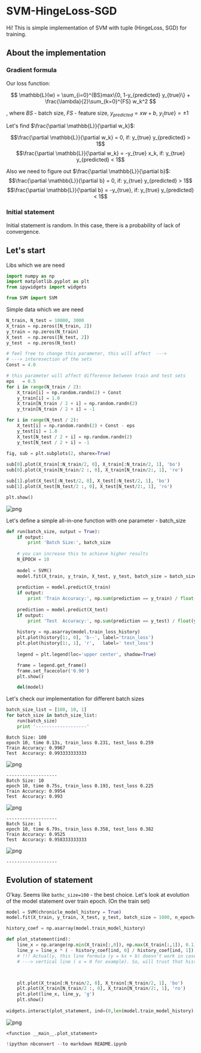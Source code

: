 
# SVM-HingeLoss-SGD

Hi!
This is simple implementation of SVM with tuple (HingeLoss, SGD) for training.


## About the implementation

### Gradient formula

Our loss function:

$$ \mathbb{L}(w) = \sum_{i=0}^{BS}max\{0, 1-y_{predicted} y_{true}\} + \frac{\lambda}{2}\sum_{k=0}^{FS} w_k^2 $$

, where $BS$ - batch size, $FS$ - feature size, $y_{predicted} = xw + b$, $y_\{true\} = \pm1$

Let's find $\frac{\partial \mathbb{L}}{\partial w_k}$:

$$\frac{\partial \mathbb{L}}{\partial w_k} = 0, if: y_{true} y_{predicted} > 1$$
$$\frac{\partial \mathbb{L}}{\partial w_k} = -y_{true} x_k, if: y_{true} y_{predicted} < 1$$

Also we need to figure out $\frac{\partial \mathbb{L}}{\partial b}$:
$$\frac{\partial \mathbb{L}}{\partial b} = 0, if: y_{true} y_{predicted} > 1$$
$$\frac{\partial \mathbb{L}}{\partial b} = -y_{true}, if: y_{true} y_{predicted} < 1$$

### Initial statement

Initial statement is random. In this case, there is a probability of lack of convergence.

## Let's start

Libs which we are need


```python
import numpy as np
import matplotlib.pyplot as plt
from ipywidgets import widgets

from SVM import SVM
```

Simple data which we are need


```python
N_train, N_test = 10000, 3000
X_train = np.zeros([N_train, 2])
y_train = np.zeros(N_train)
X_test  = np.zeros([N_test, 2])
y_test  = np.zeros(N_test)

# feel free to change this parameter, this will affect  --->
# ---> interesection of the sets
Const = 4.0

# this parameter will affect difference between train and test sets
eps   = 0.5
for i in range(N_train / 2):
    X_train[i] = np.random.randn(2) + Const
    y_train[i] = 1.0
    X_train[N_train / 2 + i] = np.random.randn(2)
    y_train[N_train / 2 + i] = -1

for i in range(N_test / 2):
    X_test[i] = np.random.randn(2) + Const - eps
    y_test[i] = 1.0
    X_test[N_test / 2 + i] = np.random.randn(2)
    y_test[N_test / 2 + i] = -1
    
fig, sub = plt.subplots(2, sharex=True)

sub[0].plot(X_train[:N_train/2, 0], X_train[:N_train/2, 1], 'bo')
sub[0].plot(X_train[N_train/2 :, 0], X_train[N_train/2:, 1], 'ro')

sub[1].plot(X_test[:N_test/2, 0], X_test[:N_test/2, 1], 'bo')
sub[1].plot(X_test[N_test/2 :, 0], X_test[N_test/2:, 1], 'ro')

plt.show()
```


![png](README_files/README_4_0.png)


Let's define a simple all-in-one function with one parameter - batch_size


```python
def run(batch_size, output = True):
    if output:
        print 'Batch Size:', batch_size
    
    # you can increase this to achieve higher results
    N_EPOCH = 10
    
    model = SVM()
    model.fit(X_train, y_train, X_test, y_test, batch_size = batch_size, n_epoch= N_EPOCH)
    
    prediction = model.predict(X_train)
    if output:
        print 'Train Accuracy:', np.sum(prediction == y_train) / float(y_train.shape[0])
    
    prediction = model.predict(X_test)
    if output:
        print 'Test  Accuracy:', np.sum(prediction == y_test) / float(y_test.shape[0])
    
    history = np.asarray(model.train_loss_history)
    plt.plot(history[1:, 0], 'b--', label='train_loss')
    plt.plot(history[1:, 1], 'r',   label=' test_loss')
    
    legend = plt.legend(loc='upper center', shadow=True)

    frame = legend.get_frame()
    frame.set_facecolor('0.90')
    plt.show()

    del(model)
```

Let's check our implementation for different batch sizes


```python
batch_size_list = [100, 10, 1]
for batch_size in batch_size_list:
    run(batch_size)
    print '-------------------'
```

    Batch Size: 100
    epoch 10, time 0.13s, train_loss 0.231, test_loss 0.259
    Train Accuracy: 0.9967
    Test  Accuracy: 0.993333333333



![png](README_files/README_8_1.png)


    -------------------
    Batch Size: 10
    epoch 10, time 0.75s, train_loss 0.193, test_loss 0.225
    Train Accuracy: 0.9954
    Test  Accuracy: 0.993



![png](README_files/README_8_3.png)


    -------------------
    Batch Size: 1
    epoch 10, time 6.79s, train_loss 0.358, test_loss 0.382
    Train Accuracy: 0.9525
    Test  Accuracy: 0.958333333333



![png](README_files/README_8_5.png)


    -------------------


## Evolution of statement

O'kay. Seems like ```bathc_size=100``` - the best choice. Let's look at evolution of the model statement over train epoch. (On the train set)


```python
model = SVM(chronicle_model_history = True)
model.fit(X_train, y_train, X_test, y_test, batch_size = 1000, n_epoch= 50)

history_coef = np.asarray(model.train_model_history)

def plot_statement(ind):
    line_x = np.arange(np.min(X_train[:,0]), np.max(X_train[:,1]), 0.1)
    line_y = line_x * ( - history_coef[ind, 0] / history_coef[ind, 1]) - history_coef[ind, 2] / history_coef[ind, 1]
    # !!! Actually, this line formula (y = kx + b) doesn't work in case of --->
    # ---> vertical line ( x = 0 for example). So, will trust that history_coef[ind,0]!=0



    plt.plot(X_train[:N_train/2, 0], X_train[:N_train/2, 1], 'bo')
    plt.plot(X_train[N_train/2 :, 0], X_train[N_train/2:, 1], 'ro')
    plt.plot(line_x, line_y, 'g')
    plt.show()
    
widgets.interact(plot_statement, ind=(0,len(model.train_model_history)-1,1))
```


![png](README_files/README_10_0.png)





    <function __main__.plot_statement>




```python
!ipython nbconvert --to markdown README.ipynb
```


```python

```
